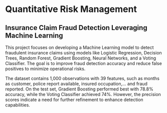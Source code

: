 # Quantitative Risk Management
## Insurance Claim Fraud Detection Leveraging Machine Learning

This project focuses on developing a Machine Learning model to detect fraudulent insurance claims using models like Logistic Regression, Decision Trees, Random Forest, Gradient Boosting, Neural Networks, and a Voting Classifier. The goal is to improve fraud detection accuracy and reduce false positives to minimize operational risks.

The dataset contains 1,000 observations with 39 features, such as months as customer, police report available, insured occupation,... and fraud reported. On the test set, Gradient Boosting performed best with 78.8% accuracy, while the Voting Classifier achieved 74%. However, the precision scores indicate a need for further refinement to enhance detection capabilities.
